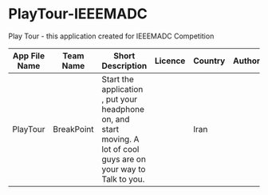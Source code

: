# PlayTour-IEEEMADC
Play Tour - this application created for IEEEMADC Competition 

|App File Name | Team Name     | Short Description                | Licence | Country | Author’s |
| -------------| ------------- |----------------------------------|---------|---------|----------|
| PlayTour|BreakPoint |Start the application , put your headphone on, and start moving. A lot of cool guys are on your way to Talk to you.||Iran||


